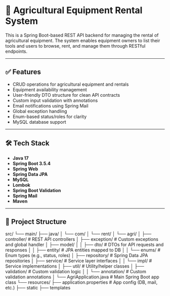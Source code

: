 # 🚜 Agricultural Equipment Rental System

This is a Spring Boot-based REST API backend for managing the rental of agricultural equipment. The system enables equipment owners to list their tools and users to browse, rent, and manage them through RESTful endpoints.

---

## ✅ Features

- CRUD operations for agricultural equipment and rentals
- Equipment availability management
- User-friendly DTO structure for clean API contracts
- Custom input validation with annotations
- Email notifications using Spring Mail
- Global exception handling
- Enum-based status/roles for clarity
- MySQL database support

---

## 🛠️ Tech Stack

- **Java 17**
- **Spring Boot 3.5.4**
- **Spring Web**
- **Spring Data JPA**
- **MySQL**
- **Lombok**
- **Spring Boot Validation**
- **Spring Mail**
- **Maven**

---

## 📂 Project Structure

src/
└── main/
├── java/
│ └── com/
│ └── rent/
│ └── agri/
│ ├── controller/ # REST API controllers
│ ├── exception/ # Custom exceptions and global handler
│ ├── model/
│ │ ├── dto/ # DTOs for API requests and responses
│ │ ├── entity/ # JPA entities mapped to DB
│ │ └── enums/ # Enum types (e.g., status, roles)
│ ├── repository/ # Spring Data JPA repositories
│ ├── service/ # Service layer interfaces
│ │ └── impl/ # Service implementations
│ ├── util/ # Utility/helper classes
│ ├── validation/ # Custom validation logic
│ │ └── annotation/ # Custom validation annotations
│ └── AgriApplication.java # Main Spring Boot app class
└── resources/
├── application.properties # App config (DB, mail, etc.)
├── static
├── templates
